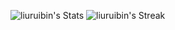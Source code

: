 

![liuruibin's Stats](https://github-readme-stats.vercel.app/api?username=liuruibin&theme=default&show_icons=true&hide_border=true&count_private=true)
![liuruibin's Streak](https://github-readme-streak-stats.herokuapp.com/?user=liuruibin&theme=default&hide_border=true)

